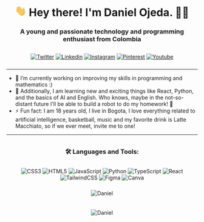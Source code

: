 <h1 align="center"><img src="https://raw.githubusercontent.com/basnetsoyuj/basnetsoyuj/master/assets/images/wave.gif" width="30px"/> Hey there! I'm Daniel Ojeda. 👨‍💻</h1>

<h3 align="center">A young and passionate technology and programming enthusiast from Colombia</h3>

<p></p>

<p align="center" style="padding: 10px;"><a href="https://twitter.com/DanielO81259396" target="blank"><img align="center" src="https://img.shields.io/badge/Twitter-%231DA1F2.svg?logo=Twitter&logoColor=white" alt="Twitter"/></a>
<a href="https://linkedin.com/in/daniel-ojeda-1b4155217/" target="blank"><img align="center" src="https://img.shields.io/badge/LinkedIn-%230077B5.svg?logo=linkedin&logoColor=white" alt="Linkedin"/></a>
<a href="https://instagram.com/its.daniid/" target="blank"><img align="center" src="https://img.shields.io/badge/Instagram-%23E4405F.svg?logo=Instagram&logoColor=white" alt="Instagram"/></a>
<a href="https://pinterest.com/Dlanmi/" target="blank"><img align="center" src="https://img.shields.io/badge/Pinterest-%23E60023.svg?logo=Pinterest&logoColor=white" alt="Pinterest"/></a>
<a href="https://youtube.com/@dlanmi" target="blank" ><img align="center" src="https://img.shields.io/badge/YouTube-%23FF0000.svg?logo=YouTube&logoColor=white" alt="Youtube"/></a>
</p>

<hr />

- 🔭 I’m currently working on improving my skills in programming and mathematics :)
- 🌱 Additionally, I am learning new and exciting things like React, Python, and the basics of AI and English. Who knows, maybe in the not-so-distant future I'll be able to build a robot to do my homework! 🤖
- ⚡ Fun fact: I am 18 years old, I live in Bogota, I love everything related to artificial intelligence, basketball, music and my favorite drink is Latte Macchiato, so if we ever meet, invite me to one!

<hr/>

<h3 align="center" style="padding: 10px;">🛠️ Languages and Tools:</h3>

<p align="center"><img height="24" src="https://img.shields.io/badge/css3-%231572B6.svg?style=for-the-badge&logo=css3&logoColor=white" alt="CSS3" title="CSS3"/> <img height="24" src="https://img.shields.io/badge/html5-%23E34F26.svg?style=for-the-badge&logo=html5&logoColor=white" alt="HTML5" title="HTML5" />
<img height="24" src="https://img.shields.io/badge/javascript-%23323330.svg?style=for-the-badge&logo=javascript&logoColor=%23F7DF1E" alt="JavaScript" title="JavaScript" />
<img height="24" src="https://img.shields.io/badge/python-3670A0?style=for-the-badge&logo=python&logoColor=ffdd54" alt="Python" title="Python" />
<img height="24" src="https://img.shields.io/badge/typescript-%23007ACC.svg?style=for-the-badge&logo=typescript&logoColor=white" alt="TypeScript" title="TypeScript" />
<img height="24" src="https://img.shields.io/badge/react-%2320232a.svg?style=for-the-badge&logo=react&logoColor=%2361DAFB" alt="React" title="React" />
<img height="24" src="https://img.shields.io/badge/tailwindcss-%2338B2AC.svg?style=for-the-badge&logo=tailwind-css&logoColor=white" alt="TailwindCSS" title="TailwindCSS" />
<img height="24" src="https://img.shields.io/badge/figma-%23F24E1E.svg?style=for-the-badge&logo=figma&logoColor=white" alt="Figma" title="Figma" />
<img height="24" src="https://img.shields.io/badge/Canva-%2300C4CC.svg?style=for-the-badge&logo=Canva&logoColor=white" alt="Canva" title="Canva" />
</p>

<p align="center" style="padding: 10px;"><img src="https://github-readme-streak-stats.herokuapp.com/?user=Dlanmi&theme=dark&hide_border=false" alt="Daniel" /></p>

<p align="center" style="padding: 10px;"><img src="https://github-readme-stats.vercel.app/api/top-langs/?username=Dlanmi&layout=compact&theme=dark&hide_border=false" alt="Daniel" /></p>

<!---
Dlanmi/Dlanmi is a ✨ special ✨ repository because its `README.md` (this file) appears on your GitHub profile.
You can click the Preview link to take a look at your changes.
--->
